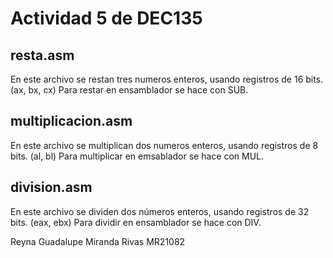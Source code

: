 # Actividad 5 de DEC135
## resta.asm
En este archivo se restan tres numeros enteros, usando registros de 16 bits. (ax, bx, cx)
Para restar en ensamblador se hace con SUB.
## multiplicacion.asm
En este archivo se multiplican dos numeros enteros, usando registros de 8 bits. (al, bl)
Para multiplicar en emsablador se hace con MUL.
## division.asm
En este archivo se dividen dos números enteros, usando registros de 32 bits. (eax, ebx)
Para dividir en ensamblador se hace con DIV.

Reyna Guadalupe Miranda Rivas MR21082
